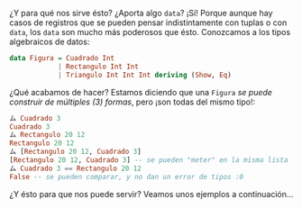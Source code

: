 ¿Y para qué nos sirve ésto? ¿Aporta algo `data`? ¡Sí! Porque aunque hay casos de registros que se pueden pensar indistintamente con tuplas o con `data`, los `data` son mucho más poderosos que ésto. Conozcamos a los tipos algebraicos de datos: 

```haskell
data Figura = Cuadrado Int
            | Rectangulo Int Int
            | Triangulo Int Int Int deriving (Show, Eq)
```            

¿Qué acabamos de hacer? Estamos diciendo que una `Figura` _se puede construir de múltiples (3) formas_, pero ¡son todas del mismo tipo!:

```haskell
ム Cuadrado 3
Cuadrado 3
ム Rectangulo 20 12
Rectangulo 20 12
ム [Rectangulo 20 12, Cuadrado 3]
[Rectangulo 20 12, Cuadrado 3] -- se pueden "meter" en la misma lista
ム Cuadrado 3 == Rectangulo 20 12
False -- se pueden comparar, y no dan un error de tipos :0
```

¿Y ésto para que nos puede servir? Veamos unos ejemplos a continuación...


